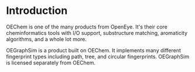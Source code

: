 # Introduction #

OEChem is one of the many products from OpenEye. It's their core cheminformatics tools with I/O support, substructure matching, aromaticity algorithms, and a whole lot more.

OEGraphSim is a product built on OEChem. It implements many different fingerprint types including path, tree, and circular fingerprints. OEGraphSim is licensed separately from OEChem.